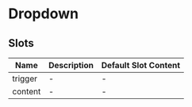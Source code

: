 # Dropdown

## Slots

<!-- @vuese:Dropdown:slots:start -->
|Name|Description|Default Slot Content|
|---|---|---|
|trigger|-|-|
|content|-|-|

<!-- @vuese:Dropdown:slots:end -->


